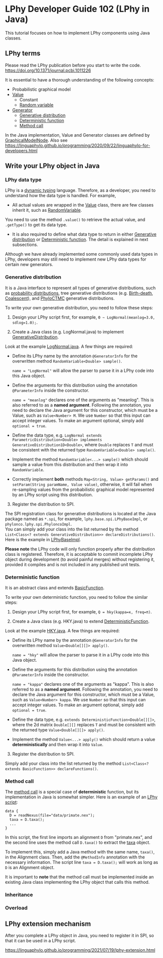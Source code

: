 # LPhy Developer Guide 102 (LPhy in Java)

This tutorial focuses on how to implement LPhy components using Java classes.

## LPhy terms

Please read the LPhy publication before you start to write the code. 
https://doi.org/10.1371/journal.pcbi.1011226

It is essential to have a thorough understanding of the following concepts:

- Probabilistic graphical model
- [Value](https://github.com/LinguaPhylo/linguaPhylo/blob/432a3edea15188c72fa12d42d0f238e9c25c1843/lphy/src/main/java/lphy/core/model/Value.java) 
  - Constant
  - [Random variable](https://github.com/LinguaPhylo/linguaPhylo/blob/432a3edea15188c72fa12d42d0f238e9c25c1843/lphy/src/main/java/lphy/core/model/RandomVariable.java)
- [Generator](https://github.com/LinguaPhylo/linguaPhylo/blob/432a3edea15188c72fa12d42d0f238e9c25c1843/lphy/src/main/java/lphy/core/model/Generator.java)
  - [Generative distribution](https://github.com/LinguaPhylo/linguaPhylo/blob/432a3edea15188c72fa12d42d0f238e9c25c1843/lphy/src/main/java/lphy/core/model/GenerativeDistribution.java)
  - [Deterministic function](https://github.com/LinguaPhylo/linguaPhylo/blob/432a3edea15188c72fa12d42d0f238e9c25c1843/lphy/src/main/java/lphy/core/model/DeterministicFunction.java)
  - [Method call](https://github.com/LinguaPhylo/linguaPhylo/blob/432a3edea15188c72fa12d42d0f238e9c25c1843/lphy-base/src/main/java/lphy/base/evolution/alignment/Alignment.java#L22-L55)

In the Java implementation, Value and Generator classes are defined by 
[GraphicalModelNode](https://github.com/LinguaPhylo/linguaPhylo/blob/432a3edea15188c72fa12d42d0f238e9c25c1843/lphy/src/main/java/lphy/core/model/GraphicalModelNode.java).
Also see https://linguaphylo.github.io/programming/2020/09/22/linguaphylo-for-developers.html


## Write your LPhy object in Java


### LPhy data type

LPhy is a [dynamic typing](https://en.wikipedia.org/wiki/Type_system) language. 
Therefore, as a developer, you need to understand how the data type is handled. 
For example,

- All actual values are wrapped in the [Value](https://github.com/LinguaPhylo/linguaPhylo/blob/432a3edea15188c72fa12d42d0f238e9c25c1843/lphy/src/main/java/lphy/core/model/Value.java) class, there are few classes inherit it, 
such as [RandomVariable](https://github.com/LinguaPhylo/linguaPhylo/blob/432a3edea15188c72fa12d42d0f238e9c25c1843/lphy/src/main/java/lphy/core/model/RandomVariable.java).

You need to use the method `.value()` to retrieve the actual value, 
and `.getType()` to get its data type.

- It is also required to define what data type to return in either [Generative distribution](https://github.com/LinguaPhylo/linguaPhylo/blob/432a3edea15188c72fa12d42d0f238e9c25c1843/lphy/src/main/java/lphy/core/model/GenerativeDistribution.java) 
or [Deterministic function](https://github.com/LinguaPhylo/linguaPhylo/blob/432a3edea15188c72fa12d42d0f238e9c25c1843/lphy/src/main/java/lphy/core/model/DeterministicFunction.java).
The detail is explained in next subsections.

Although we have already implemented some commonly used data types in LPhy, 
developers may still need to implement new LPhy data types for certain new generators.

### Generative distribution

It is a Java interface to represent all types of generative distributions, 
such as [probability distributions](lphy-base/src/main/java/lphy/base/distribution), tree generative distributions 
(e.g. [Birth-death](docs/lphy/evolution/birthdeath.md), [Coalescent](docs/lphy/evolution/birthdeath.md)), 
and [PhyloCTMC](docs/lphy/evolution/likelihood.md) generative distributions.

To write your own generative distribution, you need to follow these steps:

1. Design your LPhy script first, for example, `Θ ~ LogNormal(meanlog=3.0, sdlog=1.0);`.

2. Create a Java class (e.g. LogNormal.java) to implement [GenerativeDistribution<T>](https://github.com/LinguaPhylo/linguaPhylo/blob/432a3edea15188c72fa12d42d0f238e9c25c1843/lphy/src/main/java/lphy/core/model/GenerativeDistribution.java). 

Look at the example [LogNormal.java](https://github.com/LinguaPhylo/linguaPhylo/blob/eea9a4657669a6e9ce3f0acac494fab803df681c/lphy-base/src/main/java/lphy/base/distribution/LogNormal.java).
A few things are required:

   - Define its LPhy name by the annotation `@GeneratorInfo` for the overwritten method `RandomVariable<Double> sample()`. 

     `name = "LogNormal"` will allow the parser to parse it in a LPhy code into this Java object.


   - Define the arguments for this distribution using the annotation `@ParameterInfo` inside the constructor.

     `name = "meanlog"` declares one of the arguments as "meanlog". This is also referred to as a **named argument**. 
     Following the annotation, you need to declare the Java argument for this constructor, 
     which must be a Value, such as `Value<Number> M`. We use `Number` so that this input can accept integer values. 
     To make an argument optional, simply add `optional = true`.


   - Define the data type, e.g. `LogNormal extends ParametricDistribution<Double> implements GenerativeDistribution1D<Double>`,
     where `Double` replaces `T` and must be consistent with the returned type `RandomVariable<Double> sample()`.


   - Implement the method `RandomVariable<...> sample()` which should sample a value from this distribution 
     and then wrap it into `RandomVariable`.


   - Correctly implement **both** methods `Map<String, Value> getParams()` and `setParam(String paramName, Value value)`, 
     otherwise, it will fail when re-sampling values from the probabilistic graphical model represented by 
     an LPhy script using this distribution.


3. Register the distribution to SPI.

The SPI registration class for generative distributions is located at the Java package named as `*.spi`, 
for example, `lphy.base.spi.LPhyBaseImpl`, or `phylonco.lphy.spi.PhyloncoImpl`.    
You can simply add your class into the list returned by the method `List<Class<? extends GenerativeDistribution>> declareDistributions()`. 
Here is the example in [LPhyBaseImpl](https://github.com/LinguaPhylo/linguaPhylo/blob/27efe2d517ca4de98bfd62f74220168ced4d7b77/lphy-base/src/main/java/lphy/base/spi/LPhyBaseImpl.java#L50-L75).

**Please note** the LPhy code will only function properly after the distribution class is registered. 
Therefore, it is acceptable to commit incomplete LPhy object during development (to avoid painful merges) 
without registering it, provided it compiles and is not included in any published unit tests.  


### Deterministic function

It is an abstract class and extends [BasicFunction](https://github.com/LinguaPhylo/linguaPhylo/blob/27efe2d517ca4de98bfd62f74220168ced4d7b77/lphy/src/main/java/lphy/core/model/BasicFunction.java).

To write your own deterministic function, you need to follow the similar steps:

1. Design your LPhy script first, for example, `Q = hky(kappa=κ, freq=π)`.

2. Create a Java class (e.g. HKY.java) to extend [DeterministicFunction<T>](https://github.com/LinguaPhylo/linguaPhylo/blob/432a3edea15188c72fa12d42d0f238e9c25c1843/lphy/src/main/java/lphy/core/model/DeterministicFunction.java).

Look at the example [HKY.java](https://github.com/LinguaPhylo/linguaPhylo/blob/27efe2d517ca4de98bfd62f74220168ced4d7b77/lphy-base/src/main/java/lphy/base/evolution/substitutionmodel/HKY.java).
A few things are required:

- Define its LPhy name by the annotation `@GeneratorInfo` for the overwritten method `Value<Double[][]> apply()`.

  `name = "hky"` will allow the parser to parse it in a LPhy code into this Java object.


- Define the arguments for this distribution using the annotation `@ParameterInfo` inside the constructor.

  `name = "kappa"` declares one of the arguments as "kappa". This is also referred to as a **named argument**.
  Following the annotation, you need to declare the Java argument for this constructor,
  which must be a Value, such as `Value<Number> kappa`. We use `Number` so that this input can accept integer values.
  To make an argument optional, simply add `optional = true`.


- Define the data type, e.g. `extends DeterministicFunction<Double[][]>`,
  where the 2d matrix `Double[][]` replaces `T` and must be consistent with the returned type `Value<Double[][]> apply()`.


- Implement the method `Value<...> apply()` which should return a value **deterministically** 
  and then wrap it into `Value`.


3. Register the distribution to SPI.

Simply add your class into the list returned by the method 
`List<Class<? extends BasicFunction>> declareFunctions()`.


### Method call

The [method call](https://github.com/LinguaPhylo/linguaPhylo/blob/a04bbc4d2d9f46f4049986ba993d4d6d01cdecbf/lphy/src/main/java/lphy/core/parser/function/MethodCall.java)
is a special case of **deterministic** function, but its implementation in Java is somewhat simpler. 
Here is an example of an [LPhy script](https://github.com/LinguaPhylo/linguaPhylo/blob/a04bbc4d2d9f46f4049986ba993d4d6d01cdecbf/examples/data-clamping/twoPartitionCoalescentNex.lphy):

```lphy
data {
  D = readNexus(file="data/primate.nex");
  taxa = D.taxa();
  ...
}
```

In this script, the first line imports an alignment `D` from "primate.nex", 
and the second line uses the method call `D.taxa()` to extract the [taxa](https://github.com/LinguaPhylo/linguaPhylo/blob/a04bbc4d2d9f46f4049986ba993d4d6d01cdecbf/lphy-base/src/main/java/lphy/base/evolution/Taxa.java) object.

To implement this, simply add a Java method with the same name, `taxa()`, in the Alignment class. 
Then, add the `@MethodInfo` annotation with the necessary information. 
The script line `taxa = D.taxa();` will work as long as `D` is an Alignment object.

It is important to **note** that the method call must be implemented inside an existing Java class 
implementing the LPhy object that calls this method.

### Inheritance



### Overload



## LPhy extension mechanism

After you complete a LPhy object in Java, you need to register it in SPI, 
so that it can be used in a LPhy script. 

https://linguaphylo.github.io/programming/2021/07/19/lphy-extension.html



